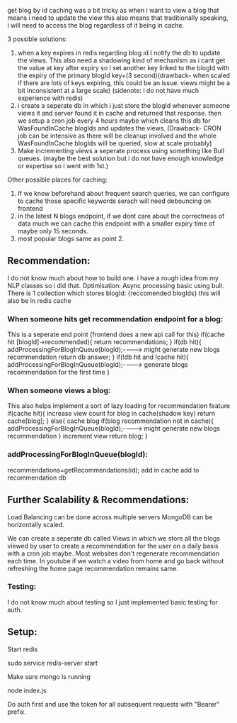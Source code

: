 get blog by id caching was a bit tricky
as when i want to view a blog that means i need to update the view
this also means that traditionally speaking, i will need to access the blog regardless 
of it being in cache.

3 possible solutions:
1. when a key expires in redis regarding blog id I notify the db to update the views. This also need
 a shadowing kind of mechanism as i cant get the value at key after expiry so i set another key 
 linked to the blogId with the expiry of the primary blogId key+(3 second)(drawback- when scaled if there are lots of keys expiring, this could be an issue. views might be a bit inconsistent at a large scale) (sidenote: i do not have much experience with redis)
2. i create a seperate db in which i just store the blogId whenever someone views it and server found it in cache and returned that response. then we setup a cron job every 4 hours maybe which cleans this db for WasFoundInCache blogIds and updates the views. (Drawback- CRON job can be intensive as there will be cleanup involved and the whole WasFoundInCache blogIds will be queried, slow at scale probably)
3. Make incrementing views a seperate process using something like Bull queues. (maybe the best solution but i do not have enough knowledge or expertise so i went with 1st.)

Other possible places for caching:
1. If we know beforehand about frequent search queries, we can configure to cache those specific keywords
serach will need debouncing on frontend
2. in the latest N blogs endpoint, if we dont care about the correctness of data much we can cache this endpoint with a smaller expiry time of maybe only 15 seconds.
3. most popular blogs same as point 2.

## Recommendation:
I do not know much about how to build one. i have a rough idea from my NLP classes so i did that.
Optimisation: Async processing basic using bull.
There is 1 collection which stores blogId: {reccomended blogIds}
this will also be in redis cache

### When someone hits get recommendation endpoint for a blog:
This is a seperate end point (frontend does a new api call for this)
if(cache hit [blogId]->recommended){
    return recommendations;
}
if(db hit){
    addProcessingForBlogInQueue(blogId);----> might generate new blogs recommendation
    return db answer;
}
if(!db hit and !cache hit){
    addProcessingForBlogInQueue(blogId);----> generate blogs recommendation for the first time
}

### When someone views a blog:
This also helps implement a sort of lazy loading for recommendation feature
if(cache hit){
    increase view count for blog in cache(shadow key)
    return cache[blog];
}
else{
    cache blog
    if(blog recommendation not in cache){
        addProcessingForBlogInQueue(blogId);----> might generate new blogs recommendation
    }
    increment view
    return blog;
}

### addProcessingForBlogInQueue(blogId):
recommendations=getRecommendations(id);
add in cache
add to recommendation db

## Further Scalability & Recommendations:

Load Balancing can be done across multiple servers
MongoDB can be horizontally scaled.

We can create a seperate db called Views in which we store all the blogs viewed by user to create a recommendation for the user on a daily basis with a cron job maybe. Most websites don't regenerate recommendation each time. In youtube if we watch a video from home and go back without refreshing the home page recommendation remains same.

### Testing:
I do not know much about testing so I just implemented basic testing for auth.

## Setup:
Start redis

sudo service redis-server start

Make sure mongo is running

node index.js

Do auth first and use the token for all subsequent requests with "Bearer" prefix.
